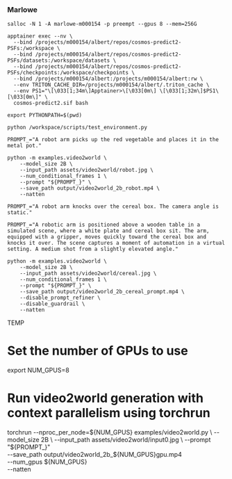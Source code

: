 ### Marlowe

`salloc -N 1 -A marlowe-m000154 -p preempt --gpus 8 --mem=256G`

```
apptainer exec --nv \
  --bind /projects/m000154/albert/repos/cosmos-predict2-PSFs:/workspace \
  --bind /projects/m000154/albert/repos/cosmos-predict2-PSFs/datasets:/workspace/datasets \
  --bind /projects/m000154/albert/repos/cosmos-predict2-PSFs/checkpoints:/workspace/checkpoints \
  --bind /projects/m000154/albert:/projects/m000154/albert:rw \
  --env TRITON_CACHE_DIR=/projects/m000154/albert/.triton_cache \
  --env PS1="\[\033[1;34m\]Apptainer>\[\033[0m\] \[\033[1;32m\]$PS1\[\033[0m\]" \
  cosmos-predict2.sif bash
```

`export PYTHONPATH=$(pwd)`

`python /workspace/scripts/test_environment.py`

`PROMPT_="A robot arm picks up the red vegetable and places it in the metal pot."`

```
python -m examples.video2world \
    --model_size 2B \
    --input_path assets/video2world/robot.jpg \
    --num_conditional_frames 1 \
    --prompt "${PROMPT_}" \
    --save_path output/video2world_2b_robot.mp4 \
    --natten
```

`PROMPT_="A robot arm knocks over the cereal box. The camera angle is static."`

`PROMPT_="A robotic arm is positioned above a wooden table in a simulated scene, where a white plate and cereal box sit. The arm, equipped with a gripper, moves quickly toward the cereal box and knocks it over. The scene captures a moment of automation in a virtual setting. A medium shot from a slightly elevated angle."`


```
python -m examples.video2world \
    --model_size 2B \
    --input_path assets/video2world/cereal.jpg \
    --num_conditional_frames 1 \
    --prompt "${PROMPT_}" \
    --save_path output/video2world_2b_cereal_prompt.mp4 \
    --disable_prompt_refiner \
    --disable_guardrail \
    --natten
```

TEMP

# Set the number of GPUs to use
export NUM_GPUS=8

# Run video2world generation with context parallelism using torchrun
torchrun --nproc_per_node=${NUM_GPUS} examples/video2world.py \
    --model_size 2B \
    --input_path assets/video2world/input0.jpg \
    --prompt "${PROMPT_}" \
    --save_path output/video2world_2b_${NUM_GPUS}gpu.mp4 \
    --num_gpus ${NUM_GPUS} \
    --natten